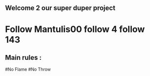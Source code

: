 ## Welcome 2 our super duper project

# Follow Mantulis00 follow 4 follow 143

## Main rules :
#No Flame
#No Throw

